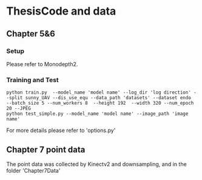 # ThesisCode and data

## Chapter 5&6

### Setup

Please refer to Monodepth2.

### Training and Test
```shell
python train.py  --model_name 'model name' --log_dir 'log direction' --split sunny_UAV --dis_use_equ --data_path 'datasets' --dataset endo  --batch_size 5 --num_workers 8  --height 192  --width 320 --num_epoch 20 --JPEG 
python test_simple.py --model_name 'model name' --image_path 'image name'
```
For more details please refer to 'options.py'


## Chapter 7 point data

The point data was collected by Kinectv2 and downsampling, and in the folder 'Chapter7Data'
